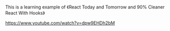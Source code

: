 This is a learning example of 《React Today and Tomorrow and 90% Cleaner React With Hooks》

https://www.youtube.com/watch?v=dpw9EHDh2bM
